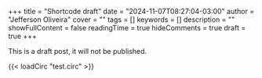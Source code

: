 +++
title = "Shortcode draft"
date = "2024-11-07T08:27:04-03:00"
author = "Jefferson Oliveira"
cover = ""
tags = []
keywords = []
description = ""
showFullContent = false
readingTime = true
hideComments = true
draft = true
+++

This is a draft post, it will not be published.

{{< loadCirc "test.circ" >}}
